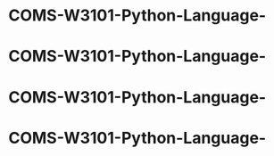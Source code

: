 # COMS-W3101-Python-Language-
# COMS-W3101-Python-Language-
# COMS-W3101-Python-Language-
# COMS-W3101-Python-Language-
